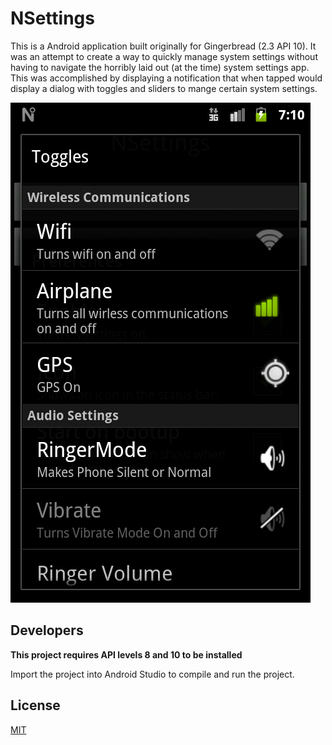 # NSettings

This is a Android application built originally for Gingerbread (2.3 API 10). It was an attempt to create a way to quickly manage system settings without having to navigate the horribly laid out (at the time) system settings app. This was accomplished by displaying a notification that when tapped would display a dialog with toggles and sliders to mange certain system settings.

![System Setting's Toggles](toggles.png)

## Developers

**This project requires API levels 8 and 10 to be installed**

Import the project into Android Studio to compile and run the project.

## License

[MIT](LICENSE.md)

